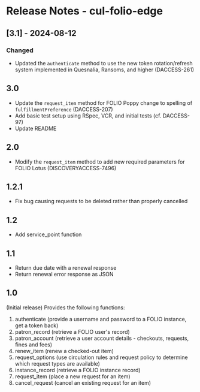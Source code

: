 # Release Notes - cul-folio-edge

## [3.1] - 2024-08-12
### Changed
- Updated the `authenticate` method to use the new token rotation/refresh system implemented in Quesnalia, Ransoms, and higher (DACCESS-261)

## 3.0
- Update the `request_item` method for FOLIO Poppy change to spelling of `fulfillmentPreference` (DACCESS-207)
- Add basic test setup using RSpec, VCR, and initial tests (cf. DACCESS-97)
- Update README

## 2.0
- Modify the `request_item` method to add new required parameters for FOLIO Lotus (DISCOVERYACCESS-7496)

## 1.2.1
- Fix bug causing requests to be deleted rather than properly cancelled

## 1.2
- Add service_point function

## 1.1
- Return due date with a renewal response
- Return renewal error response as JSON

## 1.0
(Initial release)
Provides the following functions:
1. authenticate (provide a username and password to a FOLIO instance, get a token back)
2. patron_record (retrieve a FOLIO user's record)
3. patron_account (retrieve a user account details - checkouts, requests, fines and fees)
4. renew_item (renew a checked-out item)
5. request_options (use circulation rules and request policy to determine which request types are available)
6. instance_record (retrieve a FOLIO instance record)
7. request_item (place a new request for an item)
8. cancel_request (cancel an existing request for an item)
